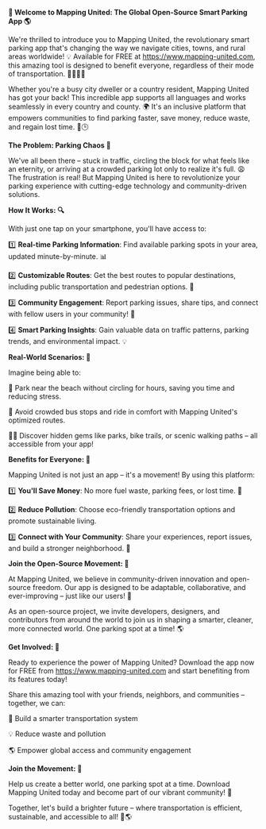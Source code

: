 **🚀 Welcome to Mapping United: The Global Open-Source Smart Parking App 🌎**

We're thrilled to introduce you to Mapping United, the revolutionary smart parking app that's changing the way we navigate cities, towns, and rural areas worldwide! 💡 Available for FREE at https://www.mapping-united.com, this amazing tool is designed to benefit everyone, regardless of their mode of transportation. 🚗🚌🚂🛴️

Whether you're a busy city dweller or a country resident, Mapping United has got your back! This incredible app supports all languages and works seamlessly in every country and county. 🌍 It's an inclusive platform that empowers communities to find parking faster, save money, reduce waste, and regain lost time. 💸🕒

**The Problem: Parking Chaos 🚫**

We've all been there – stuck in traffic, circling the block for what feels like an eternity, or arriving at a crowded parking lot only to realize it's full. 😩 The frustration is real! But Mapping United is here to revolutionize your parking experience with cutting-edge technology and community-driven solutions.

**How It Works: 🔍**

With just one tap on your smartphone, you'll have access to:

1️⃣ **Real-time Parking Information**: Find available parking spots in your area, updated minute-by-minute. 📊

2️⃣ **Customizable Routes**: Get the best routes to popular destinations, including public transportation and pedestrian options. 📍

3️⃣ **Community Engagement**: Report parking issues, share tips, and connect with fellow users in your community! 👥

4️⃣ **Smart Parking Insights**: Gain valuable data on traffic patterns, parking trends, and environmental impact. 💡

**Real-World Scenarios: 🌟**

Imagine being able to:

🚗 Park near the beach without circling for hours, saving you time and reducing stress.

🚌 Avoid crowded bus stops and ride in comfort with Mapping United's optimized routes.

🏃‍♂️ Discover hidden gems like parks, bike trails, or scenic walking paths – all accessible from your app!

**Benefits for Everyone: 🌈**

Mapping United is not just an app – it's a movement! By using this platform:

1️⃣ **You'll Save Money**: No more fuel waste, parking fees, or lost time. 💸

2️⃣ **Reduce Pollution**: Choose eco-friendly transportation options and promote sustainable living.

3️⃣ **Connect with Your Community**: Share your experiences, report issues, and build a stronger neighborhood. 👫

**Join the Open-Source Movement: 🚀**

At Mapping United, we believe in community-driven innovation and open-source freedom. Our app is designed to be adaptable, collaborative, and ever-improving – just like our users! 💖

As an open-source project, we invite developers, designers, and contributors from around the world to join us in shaping a smarter, cleaner, more connected world. One parking spot at a time! 🌎

**Get Involved: 📲**

Ready to experience the power of Mapping United? Download the app now for FREE from https://www.mapping-united.com and start benefiting from its features today!

Share this amazing tool with your friends, neighbors, and communities – together, we can:

🚀 Build a smarter transportation system

💡 Reduce waste and pollution

🌎 Empower global access and community engagement

**Join the Movement: 🤝**

Help us create a better world, one parking spot at a time. Download Mapping United today and become part of our vibrant community! 📲

Together, let's build a brighter future – where transportation is efficient, sustainable, and accessible to all! 💖🌎